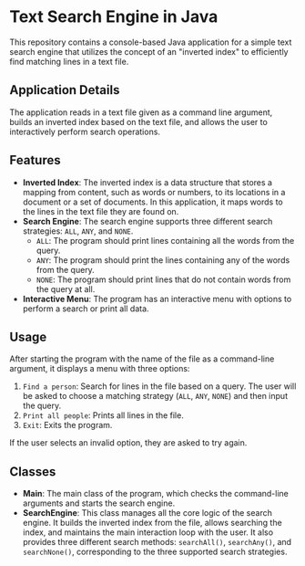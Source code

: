 # Text Search Engine in Java

This repository contains a console-based Java application for a simple text search engine that utilizes the concept of an "inverted index" to efficiently find matching lines in a text file. 

## Application Details

The application reads in a text file given as a command line argument, builds an inverted index based on the text file, and allows the user to interactively perform search operations.

## Features

- **Inverted Index**: The inverted index is a data structure that stores a mapping from content, such as words or numbers, to its locations in a document or a set of documents. In this application, it maps words to the lines in the text file they are found on.
- **Search Engine**: The search engine supports three different search strategies: `ALL`, `ANY`, and `NONE`.
   - `ALL`: The program should print lines containing all the words from the query.
   - `ANY`: The program should print the lines containing any of the words from the query.
   - `NONE`: The program should print lines that do not contain words from the query at all.
- **Interactive Menu**: The program has an interactive menu with options to perform a search or print all data.

## Usage

After starting the program with the name of the file as a command-line argument, it displays a menu with three options:

1. `Find a person`: Search for lines in the file based on a query. The user will be asked to choose a matching strategy (`ALL`, `ANY`, `NONE`) and then input the query.
2. `Print all people`: Prints all lines in the file.
3. `Exit`: Exits the program.

If the user selects an invalid option, they are asked to try again.

## Classes

- **Main**: The main class of the program, which checks the command-line arguments and starts the search engine.
- **SearchEngine**: This class manages all the core logic of the search engine. It builds the inverted index from the file, allows searching the index, and maintains the main interaction loop with the user. It also provides three different search methods: `searchAll()`, `searchAny()`, and `searchNone()`, corresponding to the three supported search strategies.
